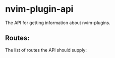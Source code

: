 # nvim-plugin-api
The API for getting information about  nvim-plugins.

## Routes:

The list of routes the API should supply:


